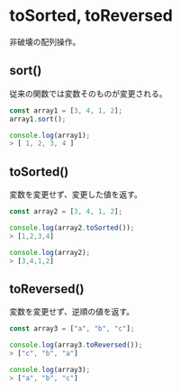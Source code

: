 # toSorted, toReversed

非破壊の配列操作。

## sort()

従来の関数では変数そのものが変更される。

```typescript
const array1 = [3, 4, 1, 2];
array1.sort();

console.log(array1);
> [ 1, 2, 3, 4 ]
```

## toSorted()

変数を変更せず、変更した値を返す。

```typescript
const array2 = [3, 4, 1, 2];

console.log(array2.toSorted());
> [1,2,3,4]

console.log(array2);
> [3,4,1,2]
```

## toReversed()

変数を変更せず、逆順の値を返す。

```typescript
const array3 = ["a", "b", "c"];

console.log(array3.toReversed());
> ["c", "b", "a"]

console.log(array3);
> ["a", "b", "c"]
```
